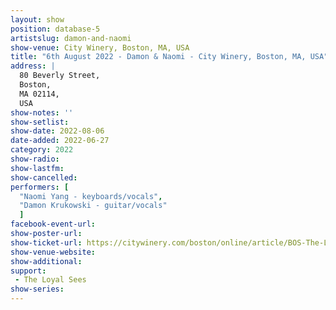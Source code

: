 ```yaml
---
layout: show
position: database-5
artistslug: damon-and-naomi
show-venue: City Winery, Boston, MA, USA
title: "6th August 2022 - Damon & Naomi - City Winery, Boston, MA, USA" 
address: |
  80 Beverly Street, 
  Boston, 
  MA 02114,  
  USA
show-notes: ''
show-setlist: 
show-date: 2022-08-06
date-added: 2022-06-27
category: 2022
show-radio: 
show-lastfm: 
show-cancelled: 
performers: [
  "Naomi Yang - keyboards/vocals",
  "Damon Krukowski - guitar/vocals"
  ]
facebook-event-url: 
show-poster-url: 
show-ticket-url: https://citywinery.com/boston/online/article/BOS-The-Loyal-Seas-8-6-22-8pm
show-venue-website: 
show-additional: 
support:
 - The Loyal Sees
show-series: 
---
```

